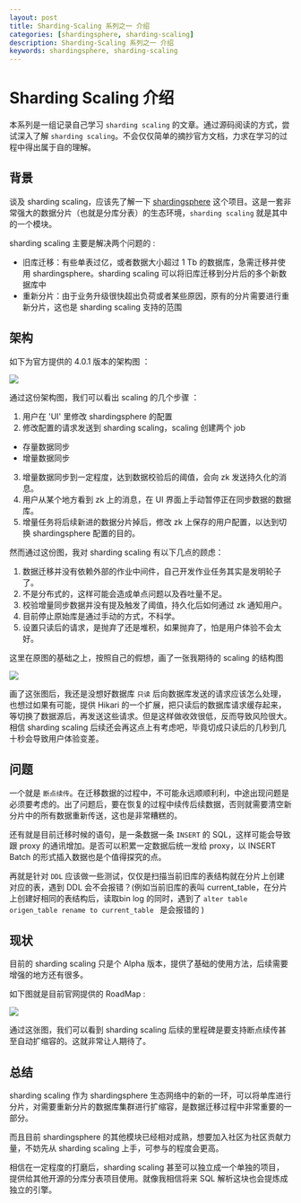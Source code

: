 ```yaml
---
layout: post  
title: Sharding-Scaling 系列之一 介绍  
categories: [shardingsphere, sharding-scaling]  
description: Sharding-Scaling 系列之一 介绍  
keywords: shardingsphere, sharding-scaling  
---
```


# Sharding Scaling 介绍

本系列是一组记录自己学习 `sharding scaling` 的文章。通过源码阅读的方式，尝试深入了解 `sharding scaling`。不会仅仅简单的摘抄官方文档，力求在学习的过程中得出属于自的理解。

## 背景

谈及 sharding scaling，应该先了解一下 [shardingsphere](https://github.com/apache/shardingsphere) 这个项目。这是一套非常强大的数据分片（也就是分库分表）的生态环境，`sharding scaling` 就是其中的一个模块。

sharding scaling 主要是解决两个问题的 : 

  - 旧库迁移：有些单表过亿，或者数据大小超过 1 Tb 的数据库，急需迁移并使用 shardingsphere。sharding scaling 可以将旧库迁移到分片后的多个新数据库中
  - 重新分片：由于业务升级很快超出负荷或者某些原因，原有的分片需要进行重新分片，这也是 sharding scaling 支持的范围

## 架构
 
 如下为官方提供的 4.0.1 版本的架构图 ：
 
 ![](https://taojintianxia.github.io/images/posts/shardingsphere/scaling/scaling-overview.cn.png) 
 
通过这份架构图，我们可以看出 scaling 的几个步骤 ：
 
 1. 用户在 'UI' 里修改 shardingsphere 的配置
 2. 修改配置的请求发送到 sharding scaling，scaling 创建两个 job
   - 存量数据同步
   - 增量数据同步
 3. 增量数据同步到一定程度，达到数据校验后的阈值，会向 zk 发送持久化的消息。
 4. 用户从某个地方看到 zk 上的消息，在 UI 界面上手动暂停正在同步数据的数据库。
 5. 增量任务将后续新进的数据分片掉后，修改 zk 上保存的用户配置，以达到切换 shardingsphere 配置的目的。

然而通过这份图，我对 sharding scaling 有以下几点的顾虑：
 
 1. 数据迁移并没有依赖外部的作业中间件，自己开发作业任务其实是发明轮子了。
 2. 不是分布式的，这样可能会造成单点问题以及吞吐量不足。
 3. 校验增量同步数据并没有提及触发了阈值，持久化后如何通过 zk 通知用户。
 4. 目前停止原始库是通过手动的方式，不科学。
 5. 设置只读后的请求，是抛弃了还是堆积，如果抛弃了，怕是用户体验不会太好。

这里在原图的基础之上，按照自己的假想，画了一张我期待的 scaling 的结构图

 ![](https://taojintianxia.github.io/images/posts/shardingsphere/scaling/new-architecture.png) 
 
 画了这张图后，我还是没想好数据库  `只读`  后向数据库发送的请求应该怎么处理，也想过如果有可能，提供 Hikari 的一个扩展，把只读后的数据库请求缓存起来，等切换了数据源后，再发送这些请求。但是这样做收效很低，反而导致风险很大。相信 sharding scaling 后续还会再这点上有考虑吧，毕竟切成只读后的几秒到几十秒会导致用户体验变差。
 
## 问题

一个就是 `断点续传`。在迁移数据的过程中，不可能永远顺顺利利，中途出现问题是必须要考虑的。出了问题后，要在恢复的过程中续传后续数据，否则就需要清空新分片中的所有数据重新传送，这也是非常糟糕的。

还有就是目前迁移时候的语句，是一条数据一条 `INSERT` 的 SQL，这样可能会导致跟 proxy 的通讯增加。是否可以积累一定数据后统一发给 proxy，以 INSERT Batch 的形式插入数据也是个值得探究的点。

再就是针对 `DDL` 应该做一些测试，仅仅是扫描当前旧库的表结构就在分片上创建对应的表，遇到 DDL 会不会报错？(例如当前旧库的表叫 current_table，在分片上创建好相同的表结构后，读取bin log 的同时，遇到了 `alter table  origen_table rename to current_table ` 是会报错的 )

## 现状

目前的 sharding scaling 只是个 Alpha 版本，提供了基础的使用方法，后续需要增强的地方还有很多。

如下图就是目前官网提供的 RoadMap :

 ![](https://taojintianxia.github.io/images/posts/shardingsphere/scaling/original-roadmap.cn.png) 

通过这张图，我们可以看到 sharding scaling 后续的里程碑是要支持断点续传甚至自动扩缩容的。这就非常让人期待了。

## 总结

sharding scaling 作为 shardingsphere 生态网络中的新的一环，可以将单库进行分片，对需要重新分片的数据库集群进行扩缩容，是数据迁移过程中非常重要的一部分。

而且目前 shardingsphere 的其他模块已经相对成熟，想要加入社区为社区贡献力量，不妨先从 sharding scaling 上手，可参与的程度会更高。

相信在一定程度的打磨后，sharding scaling 甚至可以独立成一个单独的项目，提供给其他开源的分库分表项目使用。就像我相信将来 SQL 解析这块也会提炼成独立的引擎。